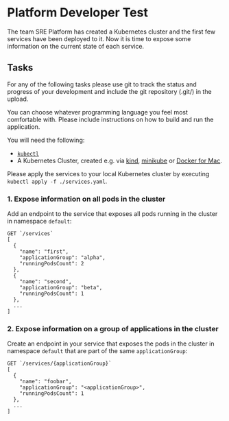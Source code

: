# Platform Developer Test

The team SRE Platform has created a Kubernetes cluster and the first few services have been deployed to it. Now it is
time to expose some information on the current state of each service.

## Tasks

For any of the following tasks please use git to track the status and progress of your development and include the git repository (.git/) in the upload.

You can choose whatever programming language you feel most comfortable with. Please include instructions on how to build and run the
application.

You will need the following:

- [`kubectl`](https://kubernetes.io/docs/tasks/tools/install-kubectl/)
- A Kubernetes Cluster, created e.g. via [kind](https://kind.sigs.k8s.io/), [minikube](https://kubernetes.io/docs/setup/minikube/) or [Docker for Mac](https://docs.docker.com/docker-for-mac/kubernetes/).

Please apply the services to your local Kubernetes cluster by executing `kubectl apply -f ./services.yaml`.

### 1. Expose information on all pods in the cluster

Add an endpoint to the service that exposes all pods running in the cluster in namespace `default`:

```
GET `/services`
[
  {
    "name": "first",
    "applicationGroup": "alpha",
    "runningPodsCount": 2
  },
  {
    "name": "second",
    "applicationGroup": "beta",
    "runningPodsCount": 1
  },
  ...
]
```

### 2. Expose information on a group of applications in the cluster

Create an endpoint in your service that exposes the pods in the cluster in namespace `default` that are part of the same `applicationGroup`:

```
GET `/services/{applicationGroup}`
[
  {
    "name": "foobar",
    "applicationGroup": "<applicationGroup>",
    "runningPodsCount": 1
  },
  ...
]
```
